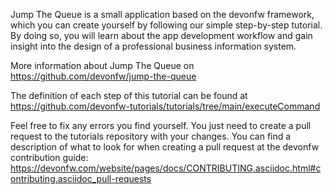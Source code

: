 Jump The Queue is a small application based on the devonfw framework, which you can create yourself by following our simple step-by-step tutorial. By doing so, you will learn about the app development workflow and gain insight into the design of a professional business information system.

More information about Jump The Queue on https://github.com/devonfw/jump-the-queue



The definition of each step of this tutorial can be found at https://github.com/devonfw-tutorials/tutorials/tree/main/executeCommand

Feel free to fix any errors you find yourself. You just need to create a pull request to the tutorials repository with your changes.
You can find a description of what to look for when creating a pull request at the devonfw contribution guide: https://devonfw.com/website/pages/docs/CONTRIBUTING.asciidoc.html#contributing.asciidoc_pull-requests
